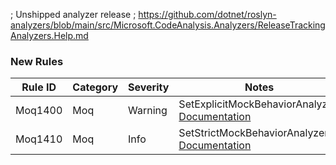﻿; Unshipped analyzer release
; https://github.com/dotnet/roslyn-analyzers/blob/main/src/Microsoft.CodeAnalysis.Analyzers/ReleaseTrackingAnalyzers.Help.md

### New Rules

Rule ID | Category | Severity | Notes
--------|----------|----------|-------
Moq1400 | Moq      | Warning  | SetExplicitMockBehaviorAnalyzer, [Documentation](https://github.com/rjmurillo/moq.analyzers/blob/main/docs/rules/Moq1400.md)
Moq1410 | Moq      | Info     | SetStrictMockBehaviorAnalyzer, [Documentation](https://github.com/rjmurillo/moq.analyzers/blob/main/docs/rules/Moq1410.md)
